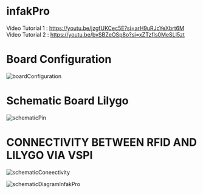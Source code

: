 # infakPro
Video Tutorial 1 : https://youtu.be/jzgfUKCec5E?si=arH9uRJcYeXbrt6M
Video Tutorial 2 : https://youtu.be/bvSBZeOSp8o?si=xZTzfIs0MeSLI5zt

# Board Configuration
![boardConfiguration](https://github.com/avivsabilal29/infakPro/assets/89498280/52103fed-aff4-40df-afd8-514b2ba715fe)

# Schematic Board Lilygo
![schematicPin](https://github.com/avivsabilal29/infakPro/assets/89498280/4230cda6-8009-4dca-8f8a-21010305154c)

# CONNECTIVITY BETWEEN RFID AND LILYGO VIA VSPI
![schematicConeectivity](https://github.com/avivsabilal29/infakPro/assets/89498280/5c03ec27-f62a-4936-844c-0a72a232a286)

![schematicDiagramInfakPro](https://github.com/avivsabilal29/infakPro/assets/89498280/93a7ac9a-c4fe-404a-b300-38ddac24bc0b)




